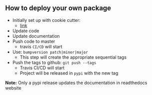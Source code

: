 ## How to deploy your own package

- Initially set up with cookie cutter:
    - [link](https://github.com/audreyr/cookiecutter-pypackage)  
- Update code
- Update documentation
- Push code to master
    - travis `CI/CD` will start 
- Use: `bumpversion patch|minor|major`
    - This step will create the appropriate sequential tags
- Push the tags to github:  `git push --tags`
    - Travis CI/CD will start
    - Project will be released in `pypi` with the new tag

**Note:** Only a pypi release updates the documentation in readthedocs website  